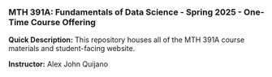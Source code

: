 ### MTH 391A: Fundamentals of Data Science - Spring 2025 - One-Time Course Offering

**Quick Description:** This repository houses all of the MTH 391A course materials and student-facing website.

**Instructor:** Alex John Quijano
